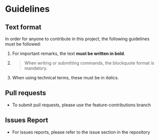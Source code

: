 # Guidelines

## Text format

In order for anyone to contribute in this project, the following guidelines must be followed:

1. For important remarks, the text **must be written in bold**.
2. > When writing or submitting commands, the blockquote format is mandatory.
3. When using technical terms, these must be in _italics_.

## Pull requests

- To submit pull requests, please use the feature-contributions branch

## Issues Report

- For issues reports, please refer to the issue section in the repository
